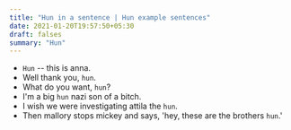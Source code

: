 ```yaml
---
title: "Hun in a sentence | Hun example sentences"
date: 2021-01-20T19:57:50+05:30
draft: falses
summary: "Hun"
---
```

- `Hun` -- this is anna.
- Well thank you, `hun`.
- What do you want, `hun`?
- I'm a big `hun` nazi son of a bitch.
- I wish we were investigating attila the `hun`.
- Then mallory stops mickey and says, 'hey, these are the brothers `hun`.'
                 
